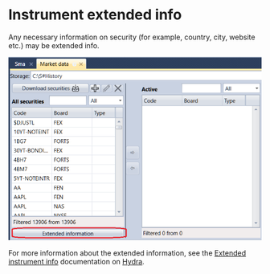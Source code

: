# Instrument extended info

Any necessary information on security (for example, country, city, website etc.) may be extended info.

![Designer ExtensionInfo securities](../images/Designer_ExtensionInfo_securities.png)

For more information about the extended information, see the [Extended instrument info](HydraExtensionInfo.md) documentation on [Hydra](Hydra.md).
